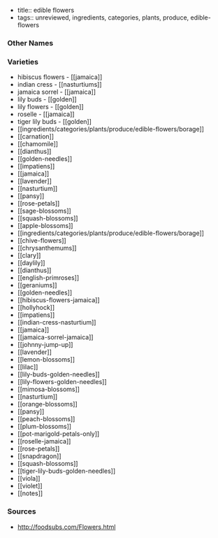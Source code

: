 - title:: edible flowers
- tags:: unreviewed, ingredients, categories, plants, produce, edible-flowers


### Other Names


### Varieties

* hibiscus flowers - [[jamaica]]
* indian cress - [[nasturtiums]]
* jamaica sorrel - [[jamaica]]
* lily buds - [[golden]]
* lily flowers - [[golden]]
* roselle - [[jamaica]]
* tiger lily buds - [[golden]]
* [[ingredients/categories/plants/produce/edible-flowers/borage]]
* [[carnation]]
* [[chamomile]]
* [[dianthus]]
* [[golden-needles]]
* [[impatiens]]
* [[jamaica]]
* [[lavender]]
* [[nasturtium]]
* [[pansy]]
* [[rose-petals]]
* [[sage-blossoms]]
* [[squash-blossoms]]
* [[apple-blossoms]]
* [[ingredients/categories/plants/produce/edible-flowers/borage]]
* [[chive-flowers]]
* [[chrysanthemums]]
* [[clary]]
* [[daylily]]
* [[dianthus]]
* [[english-primroses]]
* [[geraniums]]
* [[golden-needles]]
* [[hibiscus-flowers-jamaica]]
* [[hollyhock]]
* [[impatiens]]
* [[indian-cress-nasturtium]]
* [[jamaica]]
* [[jamaica-sorrel-jamaica]]
* [[johnny-jump-up]]
* [[lavender]]
* [[lemon-blossoms]]
* [[lilac]]
* [[lily-buds-golden-needles]]
* [[lily-flowers-golden-needles]]
* [[mimosa-blossoms]]
* [[nasturtium]]
* [[orange-blossoms]]
* [[pansy]]
* [[peach-blossoms]]
* [[plum-blossoms]]
* [[pot-marigold-petals-only]]
* [[roselle-jamaica]]
* [[rose-petals]]
* [[snapdragon]]
* [[squash-blossoms]]
* [[tiger-lily-buds-golden-needles]]
* [[viola]]
* [[violet]]
* [[notes]]

### Sources
* http://foodsubs.com/Flowers.html
